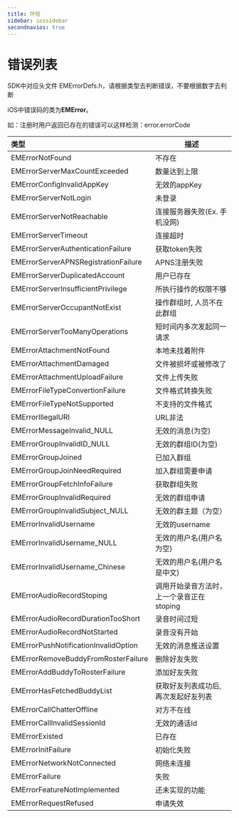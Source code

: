 ```yaml
---
title: 环信
sidebar: iossidebar
secondnavios: true
---
```


# 错误列表

SDK中对应头文件 EMErrorDefs.h，请根据类型去判断错误，不要根据数字去判断

iOS中错误码的类为**EMError**。

如：注册时用户返回已存在的错误可以这样检测：error.errorCode

|               类型                     |           描述            |
|:------------------------------------- | -------------------------|
| EMErrorNotFound                       | 不存在                     |
| EMErrorServerMaxCountExceeded         | 数量达到上限                |
| EMErrorConfigInvalidAppKey            | 无效的appKey               |
| EMErrorServerNotLogin                 | 未登录                     |
| EMErrorServerNotReachable             | 连接服务器失败(Ex. 手机没网)  |
| EMErrorServerTimeout                  | 连接超时                    |
| EMErrorServerAuthenticationFailure    | 获取token失败               |
| EMErrorServerAPNSRegistrationFailure  | APNS注册失败                |
| EMErrorServerDuplicatedAccount        | 用户已存在                  |
| EMErrorServerInsufficientPrivilege    | 所执行操作的权限不够          |
| EMErrorServerOccupantNotExist         | 操作群组时, 人员不在此群组     |
| EMErrorServerTooManyOperations        | 短时间内多次发起同一请求       |
| EMErrorAttachmentNotFound             | 本地未找着附件               |
| EMErrorAttachmentDamaged              | 文件被损坏或被修改了          |
| EMErrorAttachmentUploadFailure        | 文件上传失败                 |
| EMErrorFileTypeConvertionFailure      | 文件格式转换失败              |
| EMErrorFileTypeNotSupported           | 不支持的文件格式              |
| EMErrorIllegalURI                     | URL非法                     |
| EMErrorMessageInvalid_NULL            | 无效的消息(为空)              |
| EMErrorGroupInvalidID_NULL            | 无效的群组ID(为空)           |
| EMErrorGroupJoined                    | 已加入群组                   |
| EMErrorGroupJoinNeedRequired          | 加入群组需要申请                      |
| EMErrorGroupFetchInfoFailure          | 获取群组失败                          |
| EMErrorGroupInvalidRequired           | 无效的群组申请                         |
| EMErrorGroupInvalidSubject_NULL       | 无效的群主题（为空）                   |
| EMErrorInvalidUsername                | 无效的username                       |
| EMErrorInvalidUsername_NULL           | 无效的用户名(用户名为空)                |
| EMErrorInvalidUsername_Chinese        | 无效的用户名(用户名是中文)              |
| EMErrorAudioRecordStoping             | 调用开始录音方法时，上一个录音正在stoping |
| EMErrorAudioRecordDurationTooShort    | 录音时间过短                          |
| EMErrorAudioRecordNotStarted          | 录音没有开始                          |
| EMErrorPushNotificationInvalidOption  | 无效的消息推送设置                     |
| EMErrorRemoveBuddyFromRosterFailure   | 删除好友失败                          |
| EMErrorAddBuddyToRosterFailure        | 添加好友失败                          |
| EMErrorHasFetchedBuddyList            | 获取好友列表成功后, 再次发起好友列表      |
| EMErrorCallChatterOffline             | 对方不在线                            |
| EMErrorCallInvalidSessionId           | 无效的通话Id                          |
| EMErrorExisted                        | 已存在                               |
| EMErrorInitFailure                    | 初始化失败                            |
| EMErrorNetworkNotConnected            | 网络未连接                            |
| EMErrorFailure                        | 失败                                 |
| EMErrorFeatureNotImplemented          | 还未实现的功能                         |
| EMErrorRequestRefused                 | 申请失效                              |